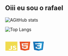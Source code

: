 
## Oiii eu sou o rafael


 ![AGitHub stats](https://github-readme-stats.vercel.app/api?username=rafael01100&show_icons=true&theme=tokyonight)

![Top Langs](https://github-readme-stats.vercel.app/api/top-langs/?username=Rafael01100&hide_progress=false)

<div style="display: inline_block"><br>
  <img align="center" alt="Rafa-Js" height="30" width="40" src="https://raw.githubusercontent.com/devicons/devicon/master/icons/javascript/javascript-plain.svg">
  <img align="center" alt="Rafa-HTML" height="30" width="40" src="https://raw.githubusercontent.com/devicons/devicon/master/icons/html5/html5-original.svg">
  <img align="center" alt="Rafa-CSS" height="30" width="40" src="https://raw.githubusercontent.com/devicons/devicon/master/icons/css3/css3-original.svg">
  </div>
